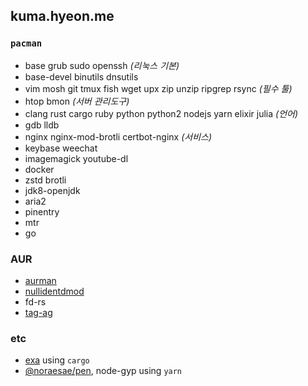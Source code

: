 kuma.hyeon.me
--------
### `pacman`
- base grub sudo openssh *(리눅스 기본)*
- base-devel binutils dnsutils
- vim mosh git tmux fish wget upx zip unzip ripgrep rsync *(필수 툴)*
- htop bmon *(서버 관리도구)*
- clang rust cargo ruby python python2 nodejs yarn elixir julia *(언어)*
- gdb lldb
- nginx nginx-mod-brotli certbot-nginx *(서비스)*
- keybase weechat
- imagemagick youtube-dl
- docker
- zstd brotli
- jdk8-openjdk
- aria2
- pinentry
- mtr
- go

### AUR
- [aurman](https://github.com/polygamma/aurman)
- [nullidentdmod](https://github.com/Acidhub/nullidentdmod)
- fd-rs
- [tag-ag](https://github.com/aykamko/tag)

### etc
- [exa](https://github.com/Acidhub/nullidentdmod) using `cargo`
- [@noraesae/pen](https://github.com/Acidhub/nullidentdmod), node-gyp using `yarn`
